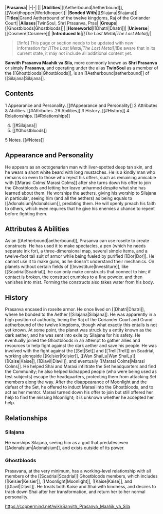 |**Prasanva**|
|-|-|
||
|**Abilities**|[[Aetherbound\|Aetherbound]], [[Worldhopper\|Worldhopper]]|
|**Bonded With**|[[Silajana\|Silajana]]|
|**Titles**|Grand Aetherbound of the twelve kingdoms, Raj of the Coriander Court|
|**Aliases**|TwinSoul, Shri Prasanva, Pras|
|**Groups**|[[Ghostbloods\|Ghostbloods]]|
|**Homeworld**|[[Dhatri\|Dhatri]]|
|**Universe**|[[Cosmere\|Cosmere]]|
|**Introduced In**|*[[The Lost Metal\|The Lost Metal]]*|

> [!info] This page or section needs to be updated with new information for *[[The Lost Metal\|The Lost Metal]]*!Be aware that in its current state, it may not include all additional content yet.

**Sanvith Prasanva Maahik va Sila**, more commonly known as **Shri Prasanva** or simply **Prasanva**, and operating under the alias **TwinSoul** as a member of the [[Ghostbloods\|Ghostbloods]], is an [[Aetherbound\|aetherbound]] of [[Silajana\|Silajana]].

## Contents

1 Appearance and Personality. [[#Appearance and Personality]] 
2 Attributes & Abilities. [[#Attributes .26 Abilities]] 
3 History. [[#History]] 
4 Relationships. [[#Relationships]] 

4. [[#Silajana]] 
4. [[#Ghostbloods]] 


5 Notes. [[#Notes]] 


## Appearance and Personality
 
He appears as an octogenarian man with liver-spotted deep tan skin, and he wears a short white beard with long mustaches.
He is a kindly man who remains so even to those who reject his offers, such as remaining amicable with [[Marasi Colms\|Marasi Colms]] after she turns down his offer to join the Ghostbloods and letting her leave unharmed despite what she has learned about them.
He worships the aethers, giving his worship to Silajana in particular, seeing him (and all the aethers) as being equals to [[Adonalsium\|Adonalsium]], predating them. He will openly preach his faith to others, which even requires that he give his enemies a chance to repent before fighting them.

## Attributes & Abilities
As an [[Aetherbound\|aetherbound]], Prasanva can use roseite to create constructs. He has used it to make spectacles, a pen (which he needs separate ink for), a three-dimensional map, several simple items, and a twelve-foot tall suit of armor while being fueled by purified [[Dor\|Dor]]. He cannot use it to make guns, as he doesn't understand their mechanics. On planets without certain fields of [[Investiture\|Investiture]], like [[Scadrial\|Scadrial]], he can only make constructs that connect to him; if contact is broken, the construct crumbles to a fine powder, and then vanishes into mist. Forming the constructs also takes water from his body.

## History
  Prasanva encased in roseite armor.
He once lived on [[Dhatri\|Dhatri]], where he bonded to the Aether [[Silajana\|Silajana]]. He was apparently in a high position of authority, being the Raj of the Coriander Court and Grand aetherbound of the twelve kingdoms, though what exactly this entails is not yet known.
At some point, the planet was struck by a entity known as the dark aether, and he was sent into exile by Silajana for his safety. He eventually joined the Ghostbloods in an attempt to gather allies and resources to help fight against the dark aether and save his people.
He was involved with the fight against the [[Set\|Set]] and [[Trell\|Trell]] on Scadrial, working alongside [[Kelsier\|Kelsier]], [[Wan ShaiLu\|Wan ShaiLu]], [[Kaise\|Kaise]], [[Dlavil\|Dlavil]], and eventually [[Marasi Colms\|Marasi Colms]]. He helped Shai and Marasi infiltrate the Set headquarters and find the Community; he also helped kidnapped people (who were being used as test subjects) escape the headquarters, protecting them from attacking Set members along the way.
After the disappearance of Moonlight and the defeat of the Set, he offered to induct Marasi into the Ghostbloods, and to act as her mentor. Marasi turned down his offer to join but still offered her help to find the missing Moonlight; it is unknown whether he accepted her help.

## Relationships
### Silajana
He worships Silajana, seeing him as a god that predates even [[Adonalsium\|Adonalsium]], and exists outside of its power.

### Ghostbloods
Prasavana, at the very minimum, has a working-level relationship with all members of the [[Scadrial\|Scadrial]] Ghostbloods members, which includes [[Kelsier\|Kelsier]], [[Moonlight\|Moonlight]], [[Kaise\|Kaise]], and [[Dlavil\|Dlavil]]. He treats both Kaise and Shai with kindness, and desires to track down Shai after her transformation, and return her to her normal personality.



https://coppermind.net/wiki/Sanvith_Prasanva_Maahik_va_Sila